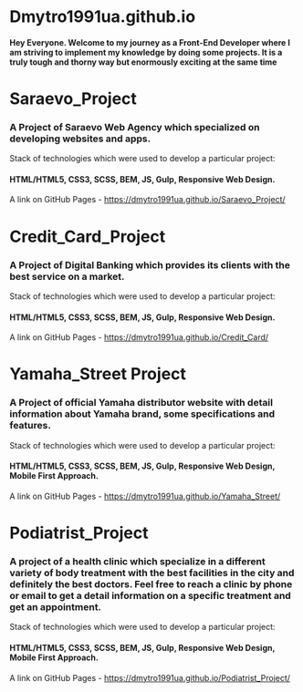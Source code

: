 # Dmytro1991ua.github.io

#### Hey Everyone. Welcome to my journey as a Front-End Developer where I am striving to implement my knowledge by doing some projects. It is a truly tough and thorny way but enormously exciting at the same time

# Saraevo_Project

### A Project of Saraevo Web Agency which specialized on developing websites and apps. 
Stack of technologies which were used to develop a particular project: 
#### HTML/HTML5, CSS3, SCSS, BEM, JS, Gulp, Responsive Web Design.

A link on GitHub Pages - https://dmytro1991ua.github.io/Saraevo_Project/


# Credit_Card_Project

### A Project of Digital Banking which provides its clients with the best service on a market. 
Stack of technologies which were used to develop a particular project:
#### HTML/HTML5, CSS3, SCSS, BEM, JS, Gulp, Responsive Web Design.

A link on GitHub Pages - https://dmytro1991ua.github.io/Credit_Card/

# Yamaha_Street Project

### A Project of official Yamaha distributor website with detail information about Yamaha brand, some specifications and features. 

Stack of technologies which were used to develop a particular project: 
#### HTML/HTML5, CSS3, SCSS, BEM, JS, Gulp, Responsive Web Design, Mobile First Approach.

A link on GitHub Pages - https://dmytro1991ua.github.io/Yamaha_Street/

#  Podiatrist_Project

### A project of a health clinic which specialize in a different variety of body treatment with the best facilities in the city and definitely the best doctors. Feel free to reach a clinic by phone or email to get a detail information on a specific treatment and get an appointment.

Stack of technologies which were used to develop a particular project: 
#### HTML/HTML5, CSS3, SCSS, BEM, JS, Gulp, Responsive Web Design, Mobile First Approach.

A link on GitHub Pages - https://dmytro1991ua.github.io/Podiatrist_Project/

